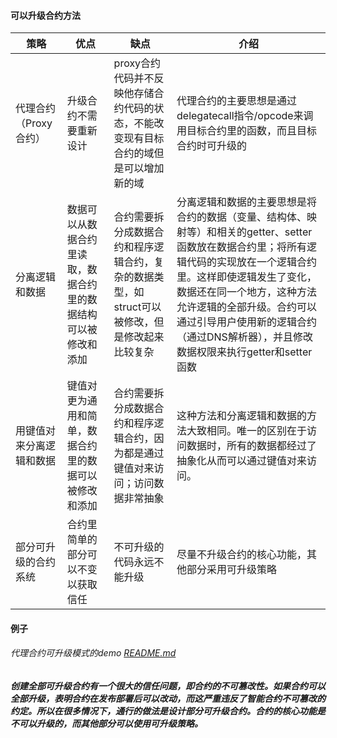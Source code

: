 #### 可以升级合约方法

| 策略            | 优点                              | 缺点                                                 | 介绍                                                                                                                                                                        |
|---------------|---------------------------------|----------------------------------------------------|---------------------------------------------------------------------------------------------------------------------------------------------------------------------------|
| 代理合约（Proxy合约） | 升级合约不需要重新设计                     | proxy合约代码并不反映他存储合约代码的状态，不能改变现有目标合约的域但是可以增加新的域      | 代理合约的主要思想是通过delegatecall指令/opcode来调用目标合约里的函数，而且目标合约时可升级的                                                                                                                  |
| 分离逻辑和数据       | 数据可以从数据合约里读取，数据合约里的数据结构可以被修改和添加 | 合约需要拆分成数据合约和程序逻辑合约，复杂的数据类型，如struct可以被修改，但是修改起来比较复杂 | 分离逻辑和数据的主要思想是将合约的数据（变量、结构体、映射等）和相关的getter、setter函数放在数据合约里；将所有逻辑代码的实现放在一个逻辑合约里。这样即使逻辑发生了变化，数据还在同一个地方，这种方法允许逻辑的全部升级。合约可以通过引导用户使用新的逻辑合约（通过DNS解析器），并且修改数据权限来执行getter和setter函数 |
| 用键值对来分离逻辑和数据  | 键值对更为通用和简单，数据合约里的数据可以被修改和添加     | 合约需要拆分成数据合约和程序逻辑合约，因为都是通过键值对来访问；访问数据非常抽象           | 这种方法和分离逻辑和数据的方法大致相同。唯一的区别在于访问数据时，所有的数据都经过了抽象化从而可以通过键值对来访问。                                                                                                                |
| 部分可升级的合约系统    | 合约里简单的部分可以不变以获取信任               | 不可升级的代码永远不能升级                                      | 尽量不升级合约的核心功能，其他部分采用可升级策略                                                                                                                                                  |

#### 例子

###### 代理合约可升级模式的demo [README.md](code%2F%E5%8F%AF%E5%8D%87%E7%BA%A7%E5%90%88%E7%BA%A6-%E4%BB%A3%E7%90%86%E5%90%88%E7%BA%A6%2FREADME.md)

##### 创建全部可升级合约有一个很大的信任问题，即合约的不可篡改性。如果合约可以全部升级，表明合约在发布部署后可以改动，而这严重违反了智能合约不可篡改的约定。所以在很多情况下，通行的做法是设计部分可升级合约。合约的核心功能是不可以升级的，而其他部分可以使用可升级策略。
